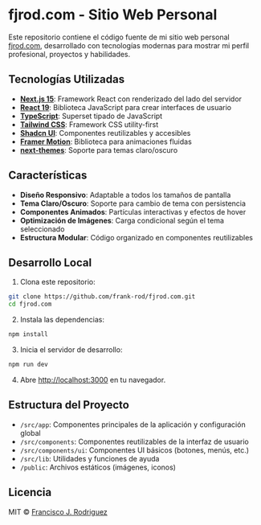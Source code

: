 # fjrod.com - Sitio Web Personal

Este repositorio contiene el código fuente de mi sitio web personal [fjrod.com](https://fjrod.com), desarrollado con tecnologías modernas para mostrar mi perfil profesional, proyectos y habilidades.

## Tecnologías Utilizadas

- **[Next.js 15](https://nextjs.org/)**: Framework React con renderizado del lado del servidor
- **[React 19](https://react.dev/)**: Biblioteca JavaScript para crear interfaces de usuario
- **[TypeScript](https://www.typescriptlang.org/)**: Superset tipado de JavaScript
- **[Tailwind CSS](https://tailwindcss.com/)**: Framework CSS utility-first
- **[Shadcn UI](https://ui.shadcn.com/)**: Componentes reutilizables y accesibles
- **[Framer Motion](https://www.framer.com/motion/)**: Biblioteca para animaciones fluidas
- **[next-themes](https://github.com/pacocoursey/next-themes)**: Soporte para temas claro/oscuro

## Características

- **Diseño Responsivo**: Adaptable a todos los tamaños de pantalla
- **Tema Claro/Oscuro**: Soporte para cambio de tema con persistencia
- **Componentes Animados**: Partículas interactivas y efectos de hover
- **Optimización de Imágenes**: Carga condicional según el tema seleccionado
- **Estructura Modular**: Código organizado en componentes reutilizables

## Desarrollo Local

1. Clona este repositorio:
```bash
git clone https://github.com/frank-rod/fjrod.com.git
cd fjrod.com
```

2. Instala las dependencias:
```bash
npm install
```

3. Inicia el servidor de desarrollo:
```bash
npm run dev
```

4. Abre [http://localhost:3000](http://localhost:3000) en tu navegador.

## Estructura del Proyecto

- `/src/app`: Componentes principales de la aplicación y configuración global
- `/src/components`: Componentes reutilizables de la interfaz de usuario
- `/src/components/ui`: Componentes UI básicos (botones, menús, etc.)
- `/src/lib`: Utilidades y funciones de ayuda
- `/public`: Archivos estáticos (imágenes, iconos)

## Licencia

MIT © [Francisco J. Rodriguez](https://github.com/frank-rod)